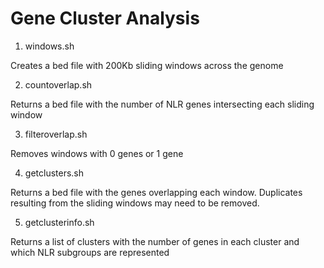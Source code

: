 # Gene Cluster Analysis

1. windows.sh

Creates a bed file with 200Kb sliding windows across the genome

2. countoverlap.sh

Returns a bed file with the number of NLR genes intersecting each sliding window

3. filteroverlap.sh

Removes windows with 0 genes or 1 gene

4. getclusters.sh

Returns a bed file with the genes overlapping each window. Duplicates resulting from the sliding windows may need to be removed.

5. getclusterinfo.sh

Returns a list of clusters with the number of genes in each cluster and which NLR subgroups are represented
